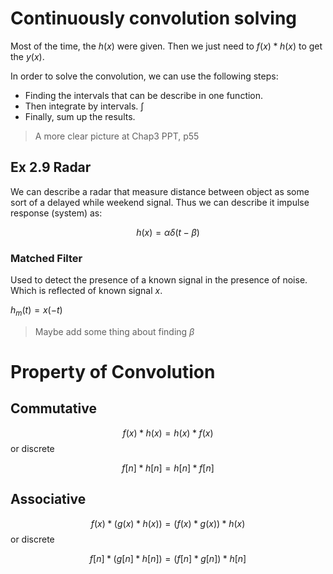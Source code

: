# Continuously convolution solving

Most of the time, the $h(x)$ were given. Then we just need to $f(x) * h(x)$ to get the $y(x)$.

In order to solve the convolution, we can use the following steps:
- Finding the intervals that can be describe in one function.
- Then integrate by intervals.  $\int$
- Finally, sum up the results.

> A more clear picture at Chap3 PPT, p55

## Ex 2.9 Radar
We can describe a radar that measure distance between object as some sort of a delayed while weekend signal.
Thus we can describe it impulse response (system) as:

$$
h(x) = \alpha\delta(t - \beta)
$$
### Matched Filter
Used to detect the presence of a known signal in the presence of noise. Which is reflected of known signal $x$.

$h_m(t) = x(-t)$
> Maybe add some thing about finding  $\beta$ 

# Property of Convolution
## Commutative

$$
f(x) * h(x) = h(x) * f(x)
$$
or discrete

$$
f[n] * h[n] = h[n] * f[n]
$$

## Associative

$$
f(x) * (g(x) * h(x)) = (f(x) * g(x)) * h(x)
$$
or discrete

$$
f[n] * (g[n] * h[n]) = (f[n] * g[n]) * h[n]
$$




